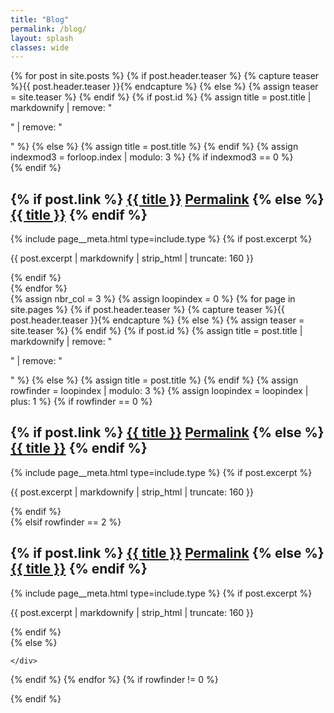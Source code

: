 ```yaml
---
title: "Blog"
permalink: /blog/
layout: splash
classes: wide
---
```


<div class="container">
  {% for post in site.posts %}  
    {% if post.header.teaser %}
      {% capture teaser %}{{ post.header.teaser }}{% endcapture %}
    {% else %}
      {% assign teaser = site.teaser %}
    {% endif %}    
    {% if post.id %}
      {% assign title = post.title | markdownify | remove: "<p>" | remove: "</p>" %}
    {% else %}
      {% assign title = post.title %}
    {% endif %}
    {% assign indexmod3 = forloop.index | modulo: 3 %}
    {% if indexmod3 == 0 %}<div style="clear: both;"></div>{% endif %}    
    <div class="row">
      <div class="col-sm-4">
        <article class="archive__item" itemscope itemtype="https://schema.org/CreativeWork"{% if post.locale %} lang="{{ post.locale }}"{% endif %}>
          <div class="archive__item-teaser">
            <img src="{{ teaser | relative_url }}" alt="">
          </div>
          <h2 class="archive__item-title no_toc" itemprop="headline">
            {% if post.link %}
              <a href="{{ post.link }}">{{ title }}</a> <a href="{{ post.url | relative_url }}" rel="permalink"><i class="fas fa-link" aria-hidden="true" title="permalink"></i><span class="sr-only">Permalink</span></a>
            {% else %}
              <a href="{{ post.url | relative_url }}" rel="permalink">{{ title }}</a>
            {% endif %}
          </h2>
          {% include page__meta.html type=include.type %}
          {% if post.excerpt %}<p class="archive__item-excerpt" itemprop="description">{{ post.excerpt | markdownify | strip_html | truncate: 160 }}</p>{% endif %}
        </article>      
      </div>
    </div>
  {% endfor %}
</div>


<div class="container">
{% assign nbr_col = 3 %}
{% assign loopindex = 0 %}
{% for page in site.pages %}
  {% if post.header.teaser %}
    {% capture teaser %}{{ post.header.teaser }}{% endcapture %}
  {% else %}
    {% assign teaser = site.teaser %}
  {% endif %}    
  {% if post.id %}
    {% assign title = post.title | markdownify | remove: "<p>" | remove: "</p>" %}
  {% else %}
    {% assign title = post.title %}
  {% endif %}
  {% assign rowfinder = loopindex | modulo: 3 %}
  {% assign loopindex = loopindex | plus: 1 %}
  {% if rowfinder == 0 %}
    <div class="row">
      <div class="col-sm-4">
        <article class="archive__item" itemscope itemtype="https://schema.org/CreativeWork"{% if post.locale %} lang="{{ post.locale }}"{% endif %}>
          <div class="archive__item-teaser">
            <img src="{{ teaser | relative_url }}" alt="">
          </div>
          <h2 class="archive__item-title no_toc" itemprop="headline">
            {% if post.link %}
              <a href="{{ post.link }}">{{ title }}</a> <a href="{{ post.url | relative_url }}" rel="permalink"><i class="fas fa-link" aria-hidden="true" title="permalink"></i><span class="sr-only">Permalink</span></a>
            {% else %}
              <a href="{{ post.url | relative_url }}" rel="permalink">{{ title }}</a>
            {% endif %}
          </h2>
          {% include page__meta.html type=include.type %}
          {% if post.excerpt %}<p class="archive__item-excerpt" itemprop="description">{{ post.excerpt | markdownify | strip_html | truncate: 160 }}</p>{% endif %}
        </article>      
      </div>    
  {% elsif rowfinder == 2 %}
    <div class="col-sm-4">
      <article class="archive__item" itemscope itemtype="https://schema.org/CreativeWork"{% if post.locale %} lang="{{ post.locale }}"{% endif %}>
        <div class="archive__item-teaser">
          <img src="{{ teaser | relative_url }}" alt="">
        </div>
        <h2 class="archive__item-title no_toc" itemprop="headline">
          {% if post.link %}
            <a href="{{ post.link }}">{{ title }}</a> <a href="{{ post.url | relative_url }}" rel="permalink"><i class="fas fa-link" aria-hidden="true" title="permalink"></i><span class="sr-only">Permalink</span></a>
          {% else %}
            <a href="{{ post.url | relative_url }}" rel="permalink">{{ title }}</a>
          {% endif %}
        </h2>
        {% include page__meta.html type=include.type %}
        {% if post.excerpt %}<p class="archive__item-excerpt" itemprop="description">{{ post.excerpt | markdownify | strip_html | truncate: 160 }}</p>{% endif %}
      </article>      
    </div>    
    </div>
  {% else %}
    <div class="col-sm-4">    
         
    </div>    
  {% endif %}
{% endfor %}
{% if rowfinder != 0 %}
  </div>
{% endif %}
</div>







